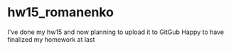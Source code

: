 # hw15_romanenko
I've done my hw15 and now planning to upload it to GitGub
Happy to have finalized my homework at last
